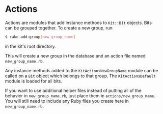 # Actions

Actions are modules that add instance methods to `Kit::Bit` objects.
Bits can be grouped together. To create a new group, run

````bash
$ rake add:group[new_group_name]
````

in the kit's root directory.

This will create a new group in the database and an action file named `new_group_name.rb`.

Any instance methods added to the `KitActionsNewGroupName` module can be called on a `Bit` object which belongs to that group.
The `KitActionsDefault` module is loaded for all bits.

If you want to use additional helper files instead of putting all of the behavior in `new_group_name.rb`, just place them in `actions/new_group_name`.
You will still need to include any Ruby files you create here in `new_group_name.rb`.
